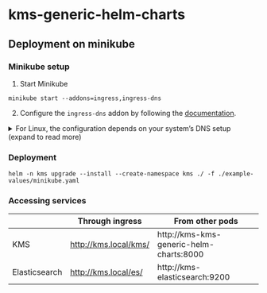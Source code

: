 # kms-generic-helm-charts

## Deployment on minikube

### Minikube setup

1. Start Minikube

```shell
minikube start --addons=ingress,ingress-dns
```

2. Configure the `ingress-dns` addon by following the [documentation](https://minikube.sigs.k8s.io/docs/handbook/addons/ingress-dns/).

  <details close>
  <summary>For Linux, the configuration depends on your system’s DNS setup (expand to read more)</summary>

To find the DNS setup, run `head /etc/resolv.conf`:

- Mentions resolvconf: follow the [Linux OS with resolvconf](https://minikube.sigs.k8s.io/docs/handbook/addons/ingress-dns/#linux-os-with-resolvconf) instructions
- Contains `# Generated by NetworkManager`: follow the [Linux OS with Network Manager](https://minikube.sigs.k8s.io/docs/handbook/addons/ingress-dns/#linux-os-with-network-manager) instructions
- Contains `# This is /run/systemd/resolve/stub-resolv.conf managed by man:systemd-resolved(8).`: run the following commands (systemd-resolved is not covered by the minikube documentation):

    ```shell
    sudo mkdir /etc/systemd/resolved.conf.d
    sudo tee /etc/systemd/resolved.conf.d/minikube.conf << EOF
    [Resolve]
    DNS=$(minikube ip)
    Domains=~test
    EOF
    sudo systemctl restart systemd-resolved
    ```
  </details>


### Deployment

```shell
helm -n kms upgrade --install --create-namespace kms ./ -f ./example-values/minikube.yaml
```

### Accessing services

|               | Through ingress        | From other pods                         |
|---------------|------------------------|-----------------------------------------|
| KMS           | http://kms.local/kms/  | http://kms-kms-generic-helm-charts:8000 |
| Elasticsearch | http://kms.local/es/   | http://kms-elasticsearch:9200           |
